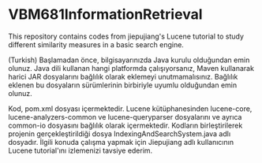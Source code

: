 # VBM681InformationRetrieval
This repository contains codes from jiepujiang's Lucene tutorial to study different similarity measures in a basic search engine.

(Turkish) Başlamadan önce, bilgisayarınızda Java kurulu olduğundan emin olunuz. Java dili kullanan hangi platformda çalışıyorsanız, Maven kullanarak harici JAR dosyalarını bağlılık olarak eklemeyi unutmamalısınız. Bağlılık eklenen bu dosyaların sürümlerinin birbiriyle uyumlu olduğundan emin olunuz.

Kod, pom.xml dosyası içermektedir. Lucene kütüphanesinden lucene-core, lucene-analyzers-common ve lucene-queryparser dosyalarını ve ayrıca common-io dosyasını bağlılık olarak içermektedir. Kodların birleştirilerek projenin gerçekleştirildiği dosya IndexingAndSearchSystem.java adlı dosyadır. İlgili konuda çalışma yapmak için Jiepujiang adlı kullanıcının Lucene tutorial'ını izlemenizi tavsiye ederim.
